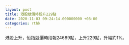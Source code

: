 ```yaml
---
layout: post
title: 港股競價時段升229點
date: 2020-11-03 09:24:14.000000000 +08:00
categories: rthk
---
```


港股上升，恒指競價時段報24689點，上升229點，升幅約1%。
